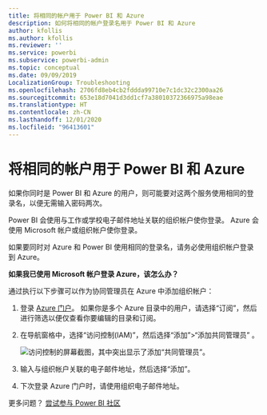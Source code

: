 ```yaml
---
title: 将相同的帐户用于 Power BI 和 Azure
description: 如何将相同的帐户登录名用于 Power BI 和 Azure
author: kfollis
ms.author: kfollis
ms.reviewer: ''
ms.service: powerbi
ms.subservice: powerbi-admin
ms.topic: conceptual
ms.date: 09/09/2019
LocalizationGroup: Troubleshooting
ms.openlocfilehash: 2706fd8eb4cb2fddda99710e7c1dc32c2300aa26
ms.sourcegitcommit: 653e18d7041d3dd1cf7a38010372366975a98eae
ms.translationtype: HT
ms.contentlocale: zh-CN
ms.lasthandoff: 12/01/2020
ms.locfileid: "96413601"
---
```

# <a name="using-the-same-account-for-power-bi-and-azure"></a>将相同的帐户用于 Power BI 和 Azure

如果你同时是 Power BI 和 Azure 的用户，则可能要对这两个服务使用相同的登录名，以便无需输入密码两次。

Power BI 会使用与工作或学校电子邮件地址关联的组织帐户使你登录。  Azure 会使用 Microsoft 帐户或组织帐户使你登录。

如果要同时对 Azure 和 Power BI 使用相同的登录名，请务必使用组织帐户登录到 Azure。

**如果我已使用 Microsoft 帐户登录 Azure，该怎么办？**

通过执行以下步骤可以作为协同管理员在 Azure 中添加组织帐户：

1. 登录 [Azure 门户](https://portal.azure.com/)。 如果你是多个 Azure 目录中的用户，请选择“订阅”，然后进行筛选以便仅查看你要编辑的目录和订阅。

1. 在导航窗格中，选择“访问控制(IAM)”，然后选择“添加”\>“添加共同管理员”  。

    ![访问控制的屏幕截图，其中突出显示了添加“共同管理员”。](media/service-admin-how-to-use-the-same-account-as-azure/add-co-administrator.png)

1. 输入与组织帐户关联的电子邮件地址，然后选择“添加”。

1. 下次登录 Azure 门户时，请使用组织电子邮件地址。

更多问题？ [尝试参与 Power BI 社区](https://community.powerbi.com/)

